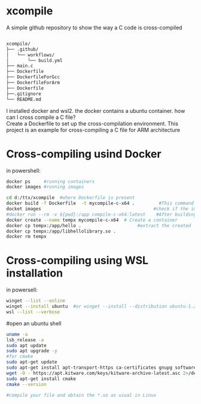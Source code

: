 ﻿# xcompile
A simple github repository to show the way a C code is cross-compiled


```bash

xcompile/
├── .github/
│   └── workflows/
│       └── build.yml
├── main.c
├── Dockerfile
├── DockerfileForGcc
├── DockerfileForArm
├── Dockerfile
├──.gitignore
└── README.md

```

I installed docker and wsl2. the docker contains a ubuntu container.  how can I cross compile a C file?
<br>
Create a Dockerfile to set up the cross-compilation environment. This project is an example for cross-compiling a C file for ARM architecture
<br>

# Cross-compiling usind Docker
in powershell:
```bash
docker ps     #running containers
docker images #running images

cd d:/ttx/xcompile  #where Dockerfile is present
docker build -f Dockerfile  -t mycompile-c-x64 .         #This command will create a Docker image named compile-c-x64 using the Dockerfile in the current directory.
docket images                                          #check if the image has been  created
#docker run --rm -v ${pwd}:/app compile-c-x64:latest    #After building the image, you can run the container to compile your C file
docker create --name tempx mycompile-c-x64  # Create a container
docker cp tempx:/app/hello .                     #extract the created  file from the container to local disk
docker cp tempx:/app/libhellolibrary.so .
docker rm tempx

```


# Cross-compiling using WSL installation

in powersell:
```bash
winget --list --online
winget --install ubuntu  #or winget --install --distribution ubuntu-1.2.3
wsl --list --verbose
```


#open an ubuntu shell
```bash
uname -a
lsb_release -a 
sudo apt update
sudo apt upgrade -y
#for cmake
sudo apt-get update
sudo apt-get install apt-transport-https ca-certificates gnupg software-properties-common wget
wget -O - https://apt.kitware.com/keys/kitware-archive-latest.asc 2>/dev/null | sudo apt-key add -
sudo apt-get install cmake
cmake --version

#compile your file and obtain the *.so as usual in Linux

```

 